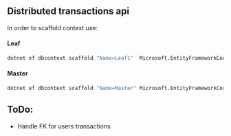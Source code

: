## Distributed transactions api

In order to scaffold context use:

#### Leaf

```bash
dotnet ef dbcontext scaffold "Name=Leaf1"  Microsoft.EntityFrameworkCore.SqlServer -f --no-onconfiguring --context BankLeafContext --context-dir Data --output-dir Data/Models/Leaf/
```

#### Master

```bash
dotnet ef dbcontext scaffold "Name=Master" Microsoft.EntityFrameworkCore.SqlServer -f --no-onconfiguring --context BankMasterContext --context-dir Data --output-dir Data/Models/Master/
```

## ToDo:

* Handle FK for users transactions
